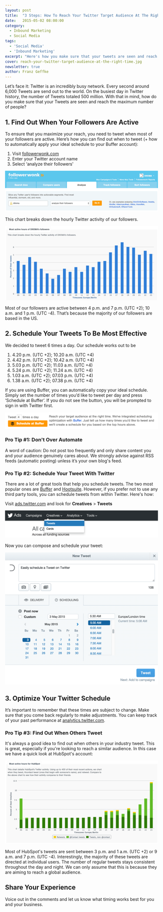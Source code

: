 ```yaml
---
layout: post
title:  "3 Steps: How To Reach Your Twitter Target Audience At The Right Time"
date:   2015-05-02 08:00:00
category:
  - Inbound Marketing
  - Social Media
tags:
  - 'Social Media'
  - 'Inbound Marketing'
excerpt: "Here's how you make sure that your tweets are seen and reach the maximum number of people."
cover: reach-your-twitter-target-audience-at-the-right-time.jpg
newsletter: true
author: Franz Geffke
---
```


Let’s face it: Twitter is an incredibly busy network. Every second around 6,000 Tweets are send out to the world. On the busiest day in Twitter history, the number of Tweets totaled 500 million. With that in mind, how do you make sure that your Tweets are seen and reach the maximum number of people?

## 1. Find Out When Your Followers Are Active

To ensure that you maximize your reach, you need to tweet when most of your followers are active. Here’s how you can find out when to tweet (+ how to automatically apply your ideal schedule to your Buffer account):

1. Visit [followerwonk.com][followerwonk]
2. Enter your Twitter account name
3. Select ‘analyze their followers'

![Analyze your Twitter Audience](/assets/images/archive/blog/reach-your-twitter-target-audience-at-the-right-time-01.png)

This chart breaks down the hourly Twitter activity of our followers.

![Most active hours of DKKMA's followers](/assets/images/archive/blog/reach-your-twitter-target-audience-at-the-right-time-02.png)

Most of our followers are active between 4 p.m. and 7 p.m. (UTC +2); 10 a.m. and 1 p.m. (UTC -4). That’s because the majority of our followers are based in the US.

## 2. Schedule Your Tweets To Be Most Effective

We decided to tweet 6 times a day. Our schedule works out to be

1. 4.20 p.m. (UTC +2); 10.20 a.m. (UTC +4)
2. 4.42 p.m. (UTC +2); 10.42 a.m. (UTC +4)
3. 5.03 p.m. (UTC +2); 11.03 a.m. (UTC +4)
4. 5.24 p.m. (UTC +2); 11.24 a.m. (UTC +4)
5. 1.03 a.m. (UTC +2); 07.03 p.m. (UTC +4)
5. 1.38 a.m. (UTC +2); 07.38 p.m. (UTC +4)

If you are using Buffer, you can automatically copy your ideal schedule. Simply set the number of times you’d like to tweet per day and press ‘Schedule at Buffer’. If you do not see the button, you will be prompted to sign in with Twitter first.

![Automatically create a schedule in Buffer](/assets/images/archive/blog/reach-your-twitter-target-audience-at-the-right-time-03.png)

### Pro Tip #1: Don't Over Automate

A word of caution: Do not post too frequently and only share content you and your audience genuinely cares about. We strongly advise against RSS feeds (automatic posting) unless it’s your own blog's feed.

### Pro Tip #2: Schedule Your Tweet With Twitter

There are a lot of great tools that help you schedule tweets. The two most popular ones are [Buffer][Buffer] and [Hootsuite][Hootsuite]. However, if you prefer not to use any third party tools, you can schedule tweets from within Twitter. Here's how:

Visit [ads.twitter.com][Twitter Ads] and look for **Creatives** > **Tweets**

![Schedule a Tweet on Twitter](/assets/images/archive/blog/reach-your-twitter-target-audience-at-the-right-time-05.png)

Now you can compose and schedule your tweet:

![Schedule a Tweet on Twitter](/assets/images/archive/blog/reach-your-twitter-target-audience-at-the-right-time-06.png)

## 3. Optimize Your Twitter Schedule

It’s important to remember that these times are subject to change. Make sure that you come back regularly to make adjustments. You can keep track of your past performance at [analytics.twitter.com][analytics].

### Pro Tip #3: Find Out When Others Tweet

It's always a good idea to find out when others in your industry tweet. This is great, especially if you're looking to reach a similar audience. In this case we have a quick look at HubSpot's account:

![Most active hours of HubSpot's Twitter account](/assets/images/archive/blog/reach-your-twitter-target-audience-at-the-right-time-04.png)

Most of HubSpot's tweets are sent between 3 p.m. and 1 a.m. (UTC +2) or 9 a.m. and 7 p.m. (UTC -4). Interestingly, the majority of these tweets are directed at individual users. The number of regular tweets stays consistent throughout the day and night. We can only assume that this is because they are aiming to reach a global audience.

## Share Your Experience

Voice out in the comments and let us know what timing works best for you and your business.

[followerwonk]: https://followerwonk.com/analyze
[analytics]: https://analytics.twitter.com/
[Buffer]: http://bufferapp.com/r/a7ebe3
[Hootsuite]: https://hootsuite.com/
[Twitter Ads]: https://ads.twitter.com/
